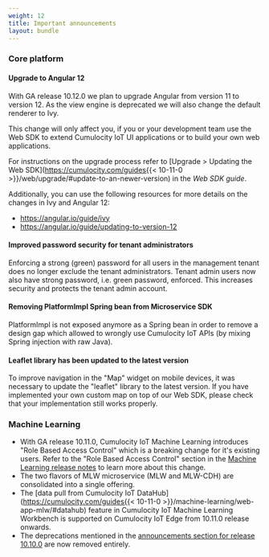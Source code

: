 ```yaml
---
weight: 12
title: Important announcements
layout: bundle
---
```


### Core platform

#### Upgrade to Angular 12

With GA release 10.12.0 we plan to upgrade Angular from version 11 to version 12. As the view engine is deprecated we will also change the default renderer to Ivy.

This change will only affect you, if you or your development team use the Web SDK to extend Cumulocity IoT UI applications or to build your own web applications.

For instructions on the upgrade process refer to [Upgrade > Updating the Web SDK](https://cumulocity.com/guides{{< 10-11-0 >}}/web/upgrade/#update-to-an-newer-version) in the *Web SDK guide*.

Additionally, you can use the following resources for more details on the changes in Ivy and Angular 12:

- https://angular.io/guide/ivy
- https://angular.io/guide/updating-to-version-12

#### Improved password security for tenant administrators

Enforcing a strong (green) password for all users in the management tenant does no longer exclude the tenant administrators. Tenant admin users now also have strong password, i.e. green password, enforced. This increases security and protects the tenant admin account.

#### Removing PlatformImpl Spring bean from Microservice SDK

PlatformImpl is not exposed anymore as a Spring bean in order to remove a design gap which allowed to wrongly use Cumulocity IoT APIs (by mixing Spring injection with raw Java).

#### Leaflet library has been updated to the latest version

To improve navigation in the "Map" widget on mobile devices, it was necessary to update the "leaflet" library to the latest version. If you have implemented your own custom map on top of our Web SDK, please check that your implementation still works properly.


### Machine Learning

* With GA release 10.11.0, Cumulocity IoT Machine Learning introduces "Role Based Access Control" which is a breaking change for it's existing users. Refer to the "Role Based Access Control" section in the [Machine Learning release notes](/release-10-11-0/machine-learning-10-11-0/#10_11_0) to learn more about this change.
* The two flavors of MLW microservice (MLW and MLW-CDH) are consolidated into a single offering.
* The [data pull from Cumulocity IoT DataHub](https://cumulocity.com/guides{{< 10-11-0 >}}/machine-learning/web-app-mlw/#datahub) feature in Cumulocity IoT Machine Learning Workbench is supported on Cumulocity IoT Edge from 10.11.0 release onwards.
* The deprecations mentioned in the [announcements section for release 10.10.0](/release-10-10-0/announcements-10-10-0/#machine-learning) are now removed entirely.
